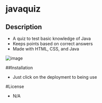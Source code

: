 # javaquiz

## Description
- A quiz to test basic knowledge of Java
- Keeps points based on correct answers
- Made with HTML, CSS, and Java

![image](https://github.com/bsmisson/javaquiz/assets/120048789/3b26b873-62e5-4046-a499-644becafd0f8)


##Installation
- Just click on the deployment to being use

#License
- N/A
